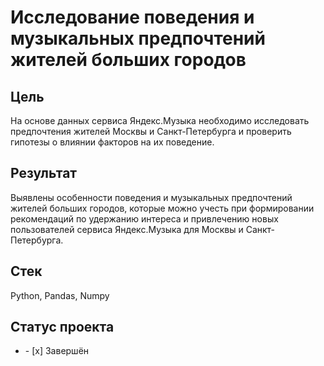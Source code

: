 
# Исследование поведения и музыкальных предпочтений жителей больших городов
## Цель
На основе данных сервиса Яндекс.Музыка необходимо исследовать предпочтения жителей Москвы и Санкт-Петербурга и проверить гипотезы о влиянии факторов на их поведение.
## Результат
Выявлены особенности поведения и музыкальных предпочтений жителей больших городов, которые можно учесть при формировании рекомендаций по удержанию интереса и привлечению новых пользователей сервиса Яндекс.Музыка для Москвы и Санкт-Петербурга.
## Стек
Python, Pandas, Numpy
## Статус проекта
<ul><li>- [x] Завершён</li>
